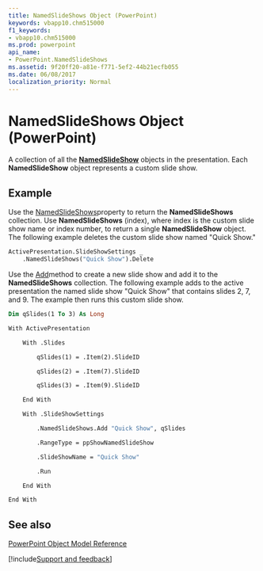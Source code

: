```yaml
---
title: NamedSlideShows Object (PowerPoint)
keywords: vbapp10.chm515000
f1_keywords:
- vbapp10.chm515000
ms.prod: powerpoint
api_name:
- PowerPoint.NamedSlideShows
ms.assetid: 9f20ff20-a81e-f771-5ef2-44b21ecfb055
ms.date: 06/08/2017
localization_priority: Normal
---
```



# NamedSlideShows Object (PowerPoint)

A collection of all the  **[NamedSlideShow](PowerPoint.NamedSlideShow.md)** objects in the presentation. Each **NamedSlideShow** object represents a custom slide show.


## Example

Use the [NamedSlideShows](PowerPoint.SlideShowSettings.NamedSlideShows.md)property to return the  **NamedSlideShows** collection. Use **NamedSlideShows** (index), where index is the custom slide show name or index number, to return a single **NamedSlideShow** object. The following example deletes the custom slide show named "Quick Show."


```vb
ActivePresentation.SlideShowSettings _
    .NamedSlideShows("Quick Show").Delete
```

Use the [Add](PowerPoint.NamedSlideShows.Add.md)method to create a new slide show and add it to the  **NamedSlideShows** collection. The following example adds to the active presentation the named slide show "Quick Show" that contains slides 2, 7, and 9. The example then runs this custom slide show.




```vb
Dim qSlides(1 To 3) As Long

With ActivePresentation

    With .Slides

        qSlides(1) = .Item(2).SlideID

        qSlides(2) = .Item(7).SlideID

        qSlides(3) = .Item(9).SlideID

    End With

    With .SlideShowSettings

        .NamedSlideShows.Add "Quick Show", qSlides

        .RangeType = ppShowNamedSlideShow

        .SlideShowName = "Quick Show"

        .Run

    End With

End With
```


## See also


[PowerPoint Object Model Reference](overview/PowerPoint/object-model.md)

[!include[Support and feedback](~/includes/feedback-boilerplate.md)]